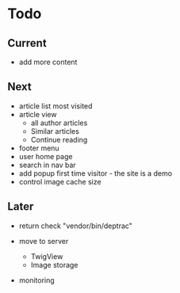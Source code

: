# Todo

## Current

- add more content

## Next

- article list most visited
- article view
  - all author articles
  - Similar articles
  - Continue reading
- footer menu
- user home page
- search in nav bar
- add popup first time visitor - the site is a demo
- control image cache size

## Later

- return check "vendor/bin/deptrac"

- move to server
  - TwigView
  - Image storage

- monitoring
